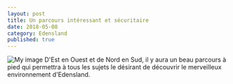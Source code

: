 ```yaml
---
layout: post
title: Un parcours intéressant et sécuritaire
date: 2018-05-08
category: Edensland
published: true
---
```

![My image]({{https://1drv.ms/u/s!AvakIuf6VRtrgY0uIldsMwSJXjPAfw}})
D'Est en Ouest et de Nord en Sud, il y aura un beau parcours à pied qui permettra à tous les sujets le désirant de découvrir le merveilleux environnement d'Edensland.
